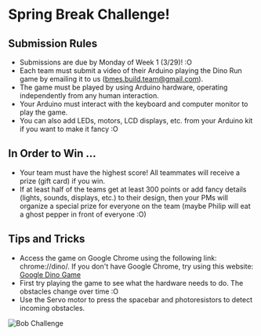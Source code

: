 # Spring Break Challenge!

## Submission Rules

* Submissions are due by Monday of Week 1 (3/29)! :O
* Each team must submit a video of their Arduino playing the Dino Run game by emailing it to us (bmes.build.team@gmail.com).
* The game must be played by using Arduino hardware, operating independently from any human interaction.
* Your Arduino must interact with the keyboard and computer monitor to play the game.
* You can also add LEDs, motors, LCD displays, etc. from your Arduino kit if you want to make it fancy :O

## In Order to Win ...

* Your team must have the highest score! All teammates will receive a prize (gift card) if you win.
* If at least half of the teams get at least 300 points or add fancy details (lights, sounds, displays, etc.) to their design, then your PMs will organize a special prize for everyone on the team (maybe Philip will eat a ghost pepper in front of everyone :O)

## Tips and Tricks

* Access the game on Google Chrome using the following link: chrome://dino/. If you don't have Google Chrome, try using this website: [Google Dino Game](https://trex-runner.com/)
* First try playing the game to see what the hardware needs to do. The obstacles change over time :O
* Use the Servo motor to press the spacebar and photoresistors to detect incoming obstacles.

![Bob Challenge](https://bmesbuildteamucla.github.io/spring-break/InkedBob-the-builder-06-1140x760_LI.jpg)
